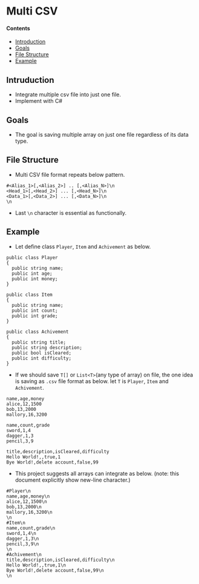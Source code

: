 # Multi CSV

#### Contents
- [Introduction](#intruduction)
- [Goals](#goals)
- [File Structure](#file-structure)
- [Example](#example)

## Intruduction
- Integrate multiple csv file into just one file.
- Implement with C#

## Goals
- The goal is saving multiple array on just one file regardless of its data type.

## File Structure
- Multi CSV file format repeats below pattern.
```
#<Alias_1>[,<Alias_2>] .. [,<Alias_N>]\n
<Head_1>[,<Head_2>] ... [,<Head_N>]\n
<Data_1>[,<Data_2>] ... [,<Data_N>]\n
\n
```
- Last `\n` character is essential as functionally.

## Example
- Let define class `Player`, `Item` and `Achivement` as below.
```
public class Player
{
  public string name;
  public int age;
  public int money;
}
```
```
public class Item
{
  public string name;
  public int count;
  public int grade;
}
```
```
public class Achivement
{
  public string title;
  public string description;
  public bool isCleared;
  public int difficulty;
}
```

- If we should save `T[]` or `List<T>`(any type of array) on file, the one idea is saving as `.csv` file format as below. let `T` is `Player`, `Item` and `Achivement`.
```
name,age,money
alice,12,1500
bob,13,2000
mallory,16,3200
```
```
name,count,grade
sword,1,4
dagger,1,3
pencil,3,9
```
```
title,description,isCleared,difficulty
Hello World!,,true,1
Bye World!,delete account,false,99
```
- This project suggests all arrays can integrate as below. (note: this document explicitly show new-line character.)
```
#Player\n
name,age,money\n
alice,12,1500\n
bob,13,2000\n
mallory,16,3200\n
\n
#Item\n
name,count,grade\n
sword,1,4\n
dagger,1,3\n
pencil,3,9\n
\n
#Achivement\n
title,description,isCleared,difficulty\n
Hello World!,,true,1\n
Bye World!,delete account,false,99\n
\n
```
